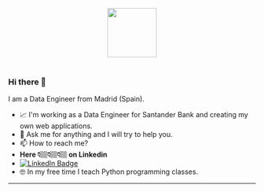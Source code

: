 

<div id="header" align="center">
<img src="https://media.giphy.com/media/v1.Y2lkPTc5MGI3NjExZTE0bHcxZWg4ZmNpc3Uxa3JtYzA2eHN1dGQzOGlzbWs0aHR2NGhkYyZlcD12MV9pbnRlcm5hbF9naWZfYnlfaWQmY3Q9cw/M9gbBd9nbDrOTu1Mqx/giphy.gif" width="100"/>
</div>
<br>

### Hi there 👋

I am a Data Engineer from Madrid (Spain).

- 📈 I'm working as a Data Engineer for Santander Bank and creating my own web applications.
- 💬 Ask me for anything and I will try to help you.
- 📫 How to reach me?<br>
- <b>Here 👇🏼👇🏼👇🏼 on Linkedin </b><br>
- <a href="https://www.linkedin.com/in/borjauria/"> <img src="https://img.shields.io/badge/LinkedIn-blue?style=for-the-badge&logo=Linkedin/borjauria&logoColor=white" alt="LinkedIn Badge"/></a>
- 🤓 In my free time I teach Python programming classes.

---
